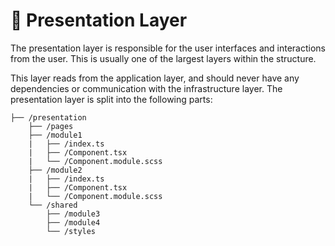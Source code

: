 # 🎨 Presentation Layer

The presentation layer is responsible for the user interfaces and interactions from the user. This is usually one of the largest layers within the structure.

This layer reads from the application layer, and should never have any dependencies or communication with the infrastructure layer. The presentation layer is split into the following parts:

```
├── /presentation
    ├── /pages
    ├── /module1
    |   ├── /index.ts
    |   ├── /Component.tsx
    |   └── /Component.module.scss
    ├── /module2
    |   ├── /index.ts
    |   ├── /Component.tsx
    |   └── /Component.module.scss
    └── /shared
        ├── /module3
        ├── /module4
        └── /styles
```
